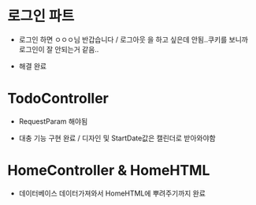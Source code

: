 # 로그인 파트

- 로그인 하면 ㅇㅇㅇ님 반갑습니다 / 로그아웃 을 하고 싶은데 안됨..쿠키를 보니까 로그인이 잘 안되는거 같음..

- 해결 완료



# TodoController

- RequestParam 해야됨

-  대충 기능 구현 완료 / 디자인 및 StartDate값은 캘린더로 받아와야함



# HomeController & HomeHTML

- 데이터베이스 데이터가져와서 HomeHTML에 뿌려주기까지 완료

